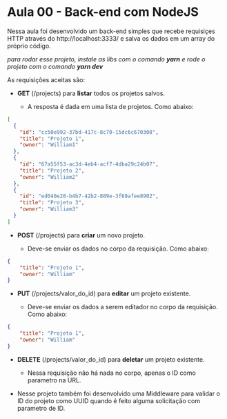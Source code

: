 # Aula 00 - Back-end com NodeJS

Nessa aula foi desenvolvido um back-end simples que recebe requisiçes HTTP através do http://localhost:3333/ e salva os dados em um array do próprio código.

*para rodar esse projeto, instale as libs com o comando **yarn** e rode o projeto com o comando **yarn dev***

As requisições aceitas são:

+ **GET** (/projects) para **listar** todos os projetos salvos.

  + A resposta é dada em uma lista de projetos. Como abaixo:
```JSON
[
  {
    "id": "cc50e992-37bd-417c-8c70-15dc6c670308",
    "title": "Projeto 1",
    "owner": "William1"
  },
  {
    "id": "67a55f53-ac3d-4eb4-acf7-4dba29c24b07",
    "title": "Projeto 2",
    "owner": "William2"
  },
  {
    "id": "ed040e28-b4b7-42b2-889e-3f69afee8902",
    "title": "Projeto 3",
    "owner": "William3"
  }
]
```


+ **POST** (/projects) para **criar** um novo projeto.

  + Deve-se enviar os dados no corpo da requisição. Como abaixo:

```JSON
{
	"title": "Projeto 1",
	"owner": "William"
}
```

+ **PUT** (/projects/valor_do_id) para **editar** um projeto existente.

  + Deve-se enviar os dados a serem editador no corpo da requisição. Como abaixo:

```JSON
{
	"title": "Projeto 1",
	"owner": "William"
}
```


+ **DELETE** (/projects/valor_do_id) para **deletar** um projeto existente.

  + Nessa requisição não há nada no corpo, apenas o ID como parametro na URL.


* Nesse projeto também foi desenvolvido uma Middleware para validar o ID do projeto como UUID quando é feito alguma solicitação com parametro de ID.